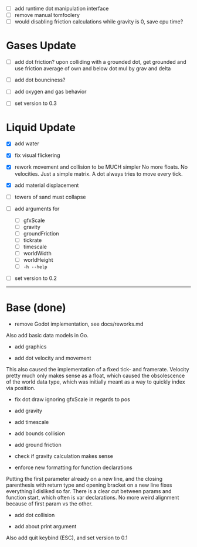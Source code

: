 - [ ] add runtime dot manipulation interface
- [ ] remove manual tomfoolery
- [ ] would disabling friction calculations while gravity is 0, save cpu time?

# Gases Update

- [ ] add dot friction?
upon colliding with a grounded dot,
get grounded and use friction average of own and below dot mul by grav and delta

- [ ] add dot bounciness?

- [ ] add oxygen and gas behavior

- [ ] set version to 0.3

# Liquid Update

- [x] add water

- [x] fix visual flickering

- [x] rework movement and collision to be MUCH simpler
No more floats. No velocities. Just a simple matrix.
A dot always tries to move every tick.

- [x] add material displacement

- [ ] towers of sand must collapse

- [ ] add arguments for
	- [ ] gfxScale
	- [ ] gravity
	- [ ] groundFriction
	- [ ] tickrate
	- [ ] timescale
	- [ ] worldWidth
	- [ ] worldHeight
	- [ ] `-h --help`

- [ ] set version to 0.2

-----

# Base (done)

+ remove Godot implementation, see docs/reworks.md

Also add basic data models in Go.

+ add graphics

+ add dot velocity and movement

This also caused the implementation of a fixed tick- and framerate.
Velocity pretty much only makes sense as a float,
which caused the obsolescence of the world data type,
which was initially meant as a way to quickly index via position.

+ fix dot draw ignoring gfxScale in regards to pos
+ add gravity
+ add timescale
+ add bounds collision
+ add ground friction
+ check if gravity calculation makes sense

+ enforce new formatting for function declarations

Putting the first parameter already on a new line,
and the closing parenthesis with return type and opening bracket on a
new line fixes everything I disliked so far.
There is a clear cut between params and function start,
which often is var declarations.
No more weird alignment because of first param vs the other.

+ add dot collision

+ add about print argument

Also add quit keybind (ESC), and
set version to 0.1
